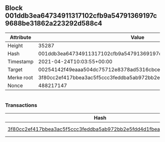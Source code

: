 ## Block 001ddb3ea64734911317102cfb9a54791369197c9688be31862a223292d588c4

Attribute | Value
--- | ---
Height | 35287
Hash | 001ddb3ea64734911317102cfb9a54791369197c9688be31862a223292d588c4
Timestamp | 2021-04-24T10:03:55+00:00
Target | 00254142f49eaaa504dc75712e8378ad5316cbcead634704b3734b6271167cc4
Merke root | 3f80cc2ef417bbea3ac5f5ccc3feddba5ab972bb2e5fdd4d1fbea1b6e6067af8
Nonce | 488217147

```

```

### Transactions

Hash | Amount
--- | ---
[3f80cc2ef417bbea3ac5f5ccc3feddba5ab972bb2e5fdd4d1fbea1b6e6067af8](3f80cc2ef417bbea3ac5f5ccc3feddba5ab972bb2e5fdd4d1fbea1b6e6067af8.md) | 10.00000000 SKEPTI 
